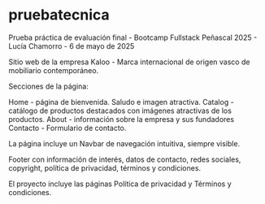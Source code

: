 # pruebatecnica
Prueba práctica de evaluación final - Bootcamp Fullstack Peñascal 2025 - Lucía Chamorro - 6 de mayo de 2025

Sitio web de la empresa Kaloo - Marca internacional de origen vasco de mobiliario contemporáneo. 

Secciones de la página:

Home - página de bienvenida. Saludo e imagen atractiva.
Catalog - catálogo de productos destacados con imágenes atractivas de los productos.
About - información sobre la empresa y sus fundadores
Contacto - Formulario de contacto.

La página incluye un Navbar de navegación intuitiva, siempre visible. 

Footer con información de interés, datos de contacto, redes sociales, copyright, política de privacidad, términos y condiciones.

El proyecto incluye las páginas Política de privacidad y Términos y condiciones. 